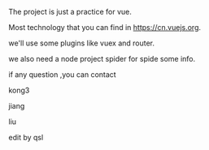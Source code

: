 The project is just a practice for vue.

Most technology that  you can find in https://cn.vuejs.org.

we'll use some plugins like vuex and router.

we also need a node project spider for spide some info.

if any question ,you can contact 

 kong3

jiang

liu

edit by qsl
